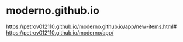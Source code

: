 # moderno.github.io

https://petrov012110.github.io/moderno.github.io/app/new-items.html#
https://petrov012110.github.io/moderno/app/
